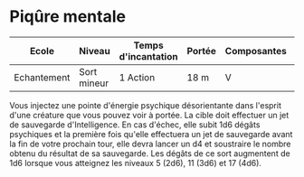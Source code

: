 # Piqûre mentale

|Ecole|Niveau|Temps d'incantation|Portée|Composantes|Durée|
|-|-|-|-|-|-|
|Echantement|Sort mineur|1 Action|18 m|V|1 round|

Vous injectez une pointe d'énergie psychique désorientante dans l'esprit d'une créature que vous pouvez voir à portée. La cible doit effectuer un jet de sauvegarde d'Intelligence. En cas d'échec, elle subit 1d6 dégâts psychiques et la première fois qu'elle effectuera un jet de sauvegarde avant la fin de votre prochain tour, elle devra lancer un d4 et soustraire le nombre obtenu du résultat de sa sauvegarde.
Les dégâts de ce sort augmentent de 1d6 lorsque vous atteignez les niveaux 5 (2d6), 11 (3d6) et 17 (4d6).